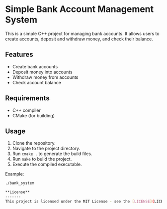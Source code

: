 # Simple Bank Account Management System

This is a simple C++ project for managing bank accounts. It allows users to create accounts, deposit and withdraw money, and check their balance.

## Features
- Create bank accounts
- Deposit money into accounts
- Withdraw money from accounts
- Check account balance

## Requirements
- C++ compiler
- CMake (for building)

## Usage
1. Clone the repository.
2. Navigate to the project directory.
3. Run `cmake .` to generate the build files.
4. Run `make` to build the project.
5. Execute the compiled executable.

Example:
```bash
./bank_system

**License**
-------
This project is licensed under the MIT License - see the [LICENSE](LICENSE) file for details.

